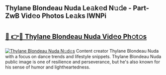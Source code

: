 ## Thylane Blondeau Nuda Le𝚊k𝚎d N𝚞𝚍e - Part-ZwB Vid𝚎o Photos Le𝚊ks lWNPi

# <h2><a href="http://fbftlng.evod.top/?m=Thylane+Blondeau+Nuda">🔗 👉🔴 Thylane Blondeau Nuda Vid𝚎o Ph𝚘t𝚘s</a></h2>

[![Thylane Blondeau Nuda N𝚞d𝚎s](https://i.imgur.com/8V9OHl7.gif)](http://fbftlng.evod.top/?m=Thylane+Blondeau+Nuda)
Content creator Thylane Blondeau Nuda with a focus on dance trends and lifestyle snippets. Thylane Blondeau Nuda public image is one of resilience and perseverance, but he's also known for his sense of humor and lightheartedness. 
